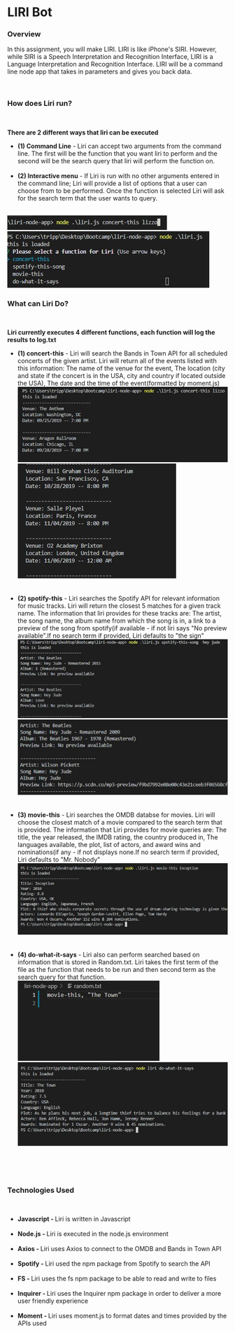 <h1>LIRI Bot</h1>


<h3><b>Overview</b></h3>

<p>In this assignment, you will make LIRI. LIRI is like iPhone's SIRI. However, while SIRI is a Speech Interpretation and Recognition Interface, LIRI is a Language Interpretation and Recognition Interface. LIRI will be a command line node app that takes in parameters and gives you back data.</p><br>

<h3><b>How does Liri run?</h3></b><br>

<p><b>There are 2 different ways that liri can be executed</b><br>
<ul>
  <li><b>(1) Command Line</b> - Liri can accept two arguments from the command line. The first will be the function that you want liri to perform and the second will be the search query that liri will perform the function on.</li><br>

<li><b>(2) Interactive menu</b> - If Liri is run with no other arguments entered in the command line; Liri will provide a list of options that a user can choose from to be performed. Once the function is selected Liri will ask for the search term that the user wants to query.</li><br>
</ul>
</p>
<img src="https://github.com/jastring1/liri-node-app/blob/master/images/Capture.JPG">
<img src="https://github.com/jastring1/liri-node-app/blob/master/images/liri2.JPG">

<h3><b>What can Liri Do?</h3></b><br>

<p><b>Liri currently executes 4 different functions, each function will log the results to log.txt</b><br>
<ul>
  <li><b>(1) concert-this</b> - Liri will search the Bands in Town API for all scheduled concerts of the given artist. Liri will return all of the events listed with this information: The name of the venue for the event, The location (city and state if the concert is in the USA, city and country if located outside the USA), The date and the time of the event(formatted by moment.js)
  <img src="https://github.com/jastring1/liri-node-app/blob/master/images/liri-3.JPG"><br>
  <img src="https://github.com/jastring1/liri-node-app/blob/master/images/liri4.JPG"></li><br>
  <br>

<li><b>(2) spotify-this</b> - Liri searches the Spotify API for relevant information for music tracks. Liri will return the closest 5 matches for a given track name. The information that liri provides for these tracks are: The artist, the song name, the album name from which the song is in, a link to a preview of the song from spotify(if available - if not liri says "No preview available".If no search term if provided, Liri defaults to "the sign"
<img src="https://github.com/jastring1/liri-node-app/blob/master/images/liri5.JPG"><br>
<img src="https://github.com/jastring1/liri-node-app/blob/master/images/liri6.JPG"></li><br><br>

<li><b>(3) movie-this</b> - Liri searches the OMDB databse for movies. Liri will choose the closest match of a movie compared to the search term that is provided.  The information that Liri provides for movie queries are: The title, the year released, the IMDB rating, the country produced in, The languages available, the plot, list of actors, and award wins and nominations(if any - if not displays none.If no search term if provided, Liri defaults to "Mr. Nobody"
<img src="https://github.com/jastring1/liri-node-app/blob/master/images/liri7.JPG"></li><br><br>

<li><b>(4) do-what-it-says</b> - Liri also can perform searched based on information that is stored in Random.txt. Liri takes the first term of the file as the function that needs to be run and then second term as the search query for that function.
<img src="https://github.com/jastring1/liri-node-app/blob/master/images/liri8.JPG"><br>
<img src="https://github.com/jastring1/liri-node-app/blob/master/images/liri9.JPG"></li><br><br>
</p>
</ul><br>
  
 <h3><b> Technologies Used</b></h3><br>
 <p>
 <ul>
  <li><b> Javascript - </b>Liri is written in Javascript  </li><br>
  <li><b> Node.js - </b>Liri is executed in the node.js environment  </li><br>
  <li><b> Axios - </b>Liri uses Axios to connect to the OMDB and Bands in Town API  </li><br>
  <li><b> Spotify - </b>Liri used the npm package from Spotify to search the API  </li><br>
  <li><b> FS - </b>Liri uses the fs npm package to be able to read and write to files  </li><br>
  <li><b> Inquirer - </b>Liri uses the Inquirer npm package in order to deliver a more user friendly experience  </li><br>
  <li><b> Moment - </b>Liri uses moment.js to format dates and times provided by the APIs used  </li><br>
</ul>
 </p>
 

